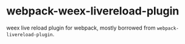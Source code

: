 # webpack-weex-livereload-plugin
weex live reload plugin for webpack, mostly borrowed from `webpack-livereload-plugin`.
